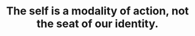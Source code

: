 ---
title: The self is a modality of action, not the seat of our identity.
tags: self nondual
star: true
---
